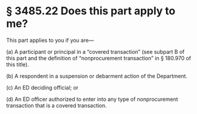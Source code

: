 # § 3485.22   Does this part apply to me?

This part applies to you if you are—


(a) A participant or principal in a “covered transaction” (see subpart B of this part and the definition of “nonprocurement transaction” in § 180.970 of this title).


(b) A respondent in a suspension or debarment action of the Department.


(c) An ED deciding official; or


(d) An ED officer authorized to enter into any type of nonprocurement transaction that is a covered transaction.



